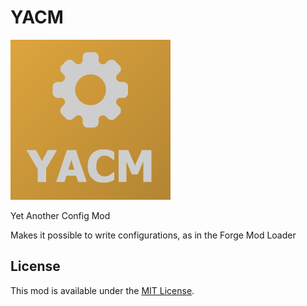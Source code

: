 # YACM

<!--suppress CheckImageSize -->
<img alt="logo" height="256" width="256" src="src/main/resources/assets/yacm/icon.png"/>

Yet Another Config Mod

Makes it possible to write configurations, as in the Forge Mod Loader

## License

This mod is available under the [MIT License](LICENSE).

